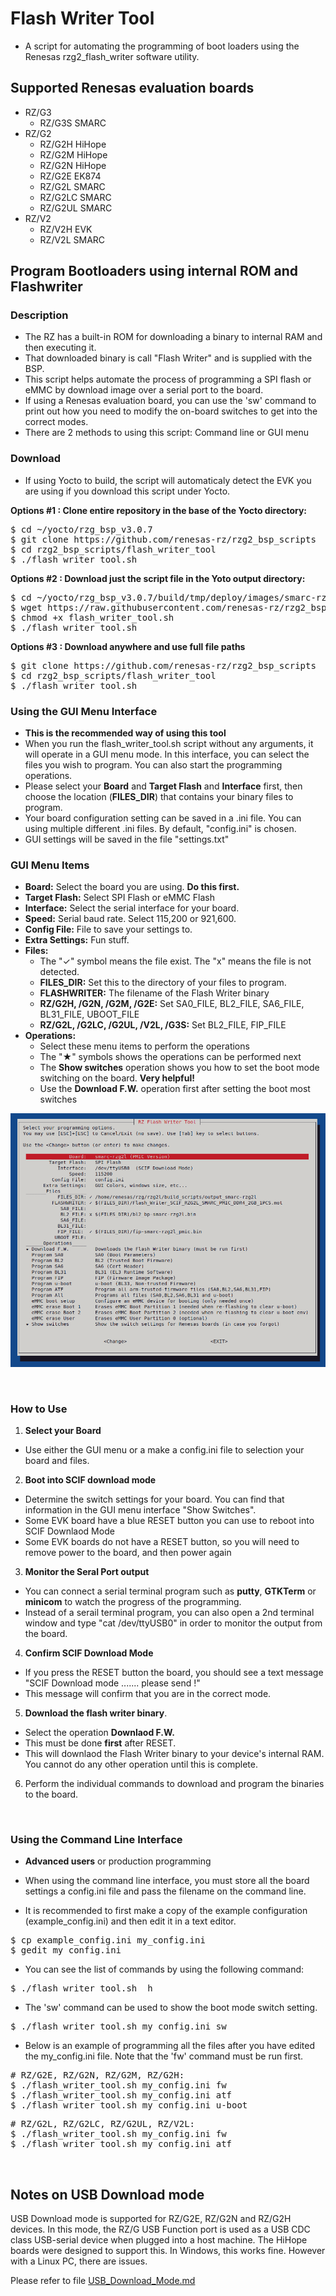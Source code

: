 # Flash Writer Tool
* A script for automating the programming of boot loaders using the Renesas rzg2_flash_writer software utility.

## Supported Renesas evaluation boards
* RZ/G3
  * RZ/G3S SMARC
* RZ/G2
  * RZ/G2H HiHope
  * RZ/G2M HiHope
  * RZ/G2N HiHope
  * RZ/G2E EK874
  * RZ/G2L SMARC
  * RZ/G2LC SMARC
  * RZ/G2UL SMARC
* RZ/V2
  * RZ/V2H EVK
  * RZ/V2L SMARC

## Program Bootloaders using internal ROM and Flashwriter

### Description
* The RZ has a built-in ROM for downloading a binary to internal RAM and then executing it.
* That downloaded binary is call "Flash Writer" and is supplied with the BSP.
* This script helps automate the process of programming a SPI flash or eMMC by download image over a serial port to the board.
* If using a Renesas evaluation board, you can use the 'sw' command to print out how you need to modify the on-board switches to get into the correct modes.
* There are 2 methods to using this script: Command line or GUI menu

### Download

* If using Yocto to build, the script will automaticaly detect the EVK you are using if you download this script under Yocto.
 
**Options #1 : Clone entire repository in the base of the Yocto directory:**
<pre>
$ cd ~/yocto/rzg_bsp_v3.0.7
$ git clone https://github.com/renesas-rz/rzg2_bsp_scripts
$ cd rzg2_bsp_scripts/flash_writer_tool
$ ./flash_writer_tool.sh
</pre>

**Options #2 : Download just the script file in the Yoto output directory:**
<pre>
$ cd ~/yocto/rzg_bsp_v3.0.7/build/tmp/deploy/images/smarc-rzg2l
$ wget https://raw.githubusercontent.com/renesas-rz/rzg2_bsp_scripts/master/flash_writer_tool/flash_writer_tool.sh
$ chmod +x flash_writer_tool.sh
$ ./flash_writer_tool.sh
</pre>

**Options #3 : Download anywhere and use full file paths**
<pre>
$ git clone https://github.com/renesas-rz/rzg2_bsp_scripts
$ cd rzg2_bsp_scripts/flash_writer_tool
$ ./flash_writer_tool.sh
</pre>

### Using the GUI Menu Interface

* **This is the recommended way of using this tool**
* When you run the flash\_writer\_tool.sh script without any arguments, it will operate in a GUI menu mode. In this interface, you can select the files you wish to program. You can also start the programming operations.
* Please select your **Board** and **Target Flash** and **Interface** first, then choose the location (**FILES_DIR**) that contains your binary files to program.
* Your board configuration setting can be saved in a .ini file. You can using multiple different .ini files. By default, "config.ini" is chosen.
* GUI settings will be saved in the file "settings.txt"

### GUI Menu Items
 * **Board:** Select the board you are using. **Do this first.**
 * **Target Flash:** Select SPI Flash or eMMC Flash
 * **Interface:** Select the serial interface for your board.
 * **Speed:** Serial baud rate. Select 115,200 or 921,600.
 * **Config File:** File to save your settings to.
 * **Extra Settings:** Fun stuff.
* **Files:**
  * The "✓" symbol means the file exist. The "x" means the file is not detected.
  * **FILES_DIR:** Set this to the directory of your files to program.
  * **FLASHWRITER:** The filename of the Flash Writer binary
  * **RZ/G2H, /G2N, /G2M, /G2E:** Set SA0\_FILE, BL2\_FILE, SA6\_FILE, BL31\_FILE, UBOOT\_FILE
  * **RZ/G2L, /G2LC, /G2UL, /V2L, /G3S:** Set BL2\_FILE, FIP\_FILE
* **Operations:**
  * Select these menu items to perform the operations
  * The "★" symbols shows the operations can be performed next
  * The **Show switches** operation shows you how to set the boot mode switching on the board. **Very helpful!**
  * Use the **Download F.W.** operation first after setting the boot most switches

![name](gui.png?raw=true)

<br>

### How to Use
1. **Select your Board**
* Use either the GUI menu or a make a config.ini file to selection your board and files.

2. **Boot into SCIF download mode**
* Determine the switch settings for your board. You can find that information in the GUI menu interface "Show Switches".
* Some EVK board have a blue RESET button you can use to reboot into SCIF Downlaod Mode
* Some EVK boards do not have a RESET button, so you will need to remove power to the board, and then power again

3. **Monitor the Seral Port output**
* You can connect a serial terminal program such as **putty**, **GTKTerm** or **minicom** to watch the progress of the programming.
* Instead of a serail terminal program, you can also open a 2nd terminal window and type "cat /dev/ttyUSB0" in order to monitor the output from the board.

4. **Confirm SCIF Download Mode**
* If you press the RESET button the board, you should see a text message "SCIF Download mode .......  please send !"
* This message will confirm that you are in the correct mode.

5. **Download the flash writer binary**.
* Select the operation **Downlaod F.W.**
* This must be done **first** after RESET.
* This will downlaod the Flash Writer binary to your device's internal RAM. You cannot do any other operation until this is complete.

6. Perform the individual commands to download and program the binaries to the board.

<br>

### Using the Command Line Interface
* **Advanced users** or production programming

* When using the command line interface, you must store all the board settings a config.ini file and pass the filename on the command line.
* It is recommended to first make a copy of the example configuration (example_config.ini) and then edit it in a text editor.

<pre>
$ cp example_config.ini my_config.ini
$ gedit my_config.ini
</pre>

* You can see the list of commands by using the following command:
<pre>
$ ./flash_writer_tool.sh  h
</pre>

* The 'sw' command can be used to show the boot mode switch setting.
<pre>
$ ./flash_writer_tool.sh my_config.ini sw
</pre>

* Below is an example of programming all the files after you have edited the my_config.ini file. Note that the 'fw' command must be run first.
<pre>
# RZ/G2E, RZ/G2N, RZ/G2M, RZ/G2H:
$ ./flash_writer_tool.sh my_config.ini fw
$ ./flash_writer_tool.sh my_config.ini atf
$ ./flash_writer_tool.sh my_config.ini u-boot
</pre>
<pre>
# RZ/G2L, RZ/G2LC, RZ/G2UL, RZ/V2L:
$ ./flash_writer_tool.sh my_config.ini fw
$ ./flash_writer_tool.sh my_config.ini atf
</pre>

<br>

## Notes on USB Download mode
USB Download mode is supported for RZ/G2E, RZ/G2N and RZ/G2H devices.
In this mode, the RZ/G USB Function port is used as a USB CDC class USB-serial device when plugged into a host machine.
The HiHope boards were designed to support this.
In Windows, this works fine. However with a Linux PC, there are issues.

Please refer to file [USB_Download_Mode.md](USB_Download_Mode.md)
